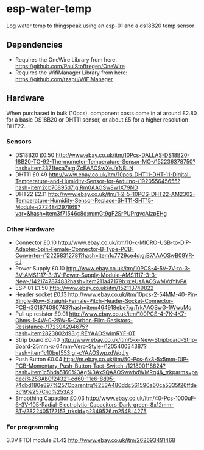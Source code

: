 # esp-water-temp
Log water temp to thingspeak using an esp-01 and a ds18B20 temp sensor

## Dependencies
- Requires the OneWire Library from here: https://github.com/PaulStoffregen/OneWire
- Requires the WifiManager Library from here: https://github.com/tzapu/WiFiManager

## Hardware
When purchased in bulk (10pcs), component costs come in at around £2.80 for a basic DS18B20 or DHT11 sensor, or about £5 for a higher resolution DHT22.

### Sensors
- DS18B20 £0.50 http://www.ebay.co.uk/itm/10Pcs-DALLAS-DS18B20-18B20-TO-92-Thermometer-Temperature-Sensor-MO-/152236378750?hash=item2371feca7e:g:ZcEAAOSwXeJYNBLN
- DHT11 £0.49 http://www.ebay.co.uk/itm/10pcs-DHT11-DHT-11-Digital-Temperature-and-Humidity-Sensor-for-Arduino-/192055645655?hash=item2cb76895d7:g:Rm0AAOSw8w1X79ND
- DHT22 £2.11 http://www.ebay.co.uk/itm/1-2-5-10PCS-DHT22-AM2302-Temperature-Humidity-Sensor-Replace-SHT11-SHT15-Module-/272484297869?var=&hash=item3f71546c8d:m:mGt9gF2SrPUPrgvcAIzpEHg

### Other Hardware
- Connector £0.10 http://www.ebay.co.uk/itm/10-x-MICRO-USB-to-DIP-Adapter-5pin-Female-Connector-B-Type-PCB-Converter-/122258312781?hash=item1c7729ce4d:g:B7AAAOSwB09YR-cJ
- Power Supply £0.10 http://www.ebay.co.uk/itm/10PCS-4-5V-7V-to-3-3V-AMS1117-3-3V-Power-Supply-Module-AMS1117-3-3-New-/142174787483?hash=item211a47179b:g:eUsAAOSwMVdYIvPA
- ESP-01 £1.50 http://www.ebay.co.uk/itm/152113749822
- Header socket £0.13 http://www.ebay.co.uk/itm/10pcs-2-54MM-40-Pin-Single-Row-Straight-Female-Pitch-Header-Socket-Connector-PCB-/301874080743?hash=item464918ebe7:g:TrkAAOSwG-1WwuMo
- Pull up resistor £0.01 http://www.ebay.co.uk/itm/100PCS-4-7K-4K7-Ohms-1-4W-0-25W-5-Carbon-Film-Resistors-Resistance-/172394294675?hash=item2823802d93:g:REYAAOSwImRYF-0T
- Strip board £0.40 http://www.ebay.co.uk/itm/5-x-New-Stripboard-Strip-Board-25mm-x-64mm-Vero-Style-/120540034387?hash=item1c10bef553:g:-cYAAOSwpzdWqJjv
- Push Button £0.04 http://m.ebay.co.uk/itm/50-Pcs-6x3-5x5mm-DIP-PCB-Momentary-Push-Button-Tact-Switch-/121800118624?hash=item1c5bda5160%3Ag%3AxSQAAOSwwbdWMRq4&_trkparms=pageci%253Ab0f24321-cd60-11e6-8d95-74dbd180e897%257Cparentrq%253A480ddc561590a60ca5335f26ffde3c19%257Ciid%253A3
- Smoothing Capacitor £0.03 http://www.ebay.co.uk/itm/40-Pcs-1000uF-6-3V-105-Radial-Electrolytic-Capacitors-Dark-green-8x12mm-BT-/282240517215?_trksid=p2349526.m2548.l4275

### For programming
3.3V FTDI module £1.42 http://www.ebay.co.uk/itm/262693491468

